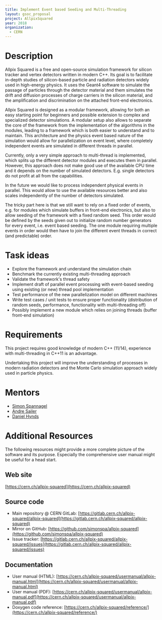 ```yaml
---
title: Implement Event based Seeding and Multi-Threading
layout: gsoc_proposal
project: AllpixSquared
year: 2018
organization:
  - CERN
---
```


# Description

Allpix Squared is a free and open-source simulation framework for silicon tracker and vertex detectors written in modern C++. Its goal is to facilitate in-depth studies of silicon-based particle and radiation detectors widely used in high-energy physics. It uses the Geant4 software to simulate the passage of particles through the detector material and them simulates the drift and diffusion processes of charge carriers in the silicon material, and the amplification and discrimination on the attached front-end electronics.

Allpix Squared is designed as a modular framework, allowing for both an easy starting point for beginners and possible extension to complex and specialized detector simulations. A modular setup also allows to separate the core of the framework from the implementation of the algorithms in the modules, leading to a framework which is both easier to understand and to maintain. This architecture and the physics event based nature of the simulation would allow for parallelization on event level, where completely independent events are simulated in different threads in parallel.

Currently, only a very simple approach to multi-thread is implemented, which splits up the different detector modules and executes them in parallel. However, this approach does not make good use of the available CPU time and it depends on the number of simulated detectors. E.g. single detectors do not profit at all from the capabilities.

In the future we would like to process independent physical events in parallel. This would allow to use the available resources better and also scales independently of the number of detectors simulated.

The tricky part here is that we still want to rely on a fixed order of events, e.g. for modules which simulate buffers in front-end electronics, but also to allow seeding of the framework with a fixed random seed. This order would be defined by the seeds given out to initialize random number generators for every event, i.e. event based seeding. The one module requiring multiple events in order would then have to join the different event threads in correct (and predictable) order.

# Task ideas

* Explore the framework and understand the simulation chain
* Benchmark the currently existing multi-threading approach
* Validate the framework's thread safety
* Implement draft of parallel event processing with event-based seeding using existing (or new) thread pool implementation
* Test performance of the new parallelization model on different machines
* Write test cases / unit tests to ensure proper functionality (distribution of random seeds, performance, functionality with multi-threading off)
* Possibly implement a new module which relies on joining threads (buffer front-end simulation)

# Requirements
This project requires good knowledge of modern C++ (11/14), experience with multi-threading in C++11 is an advantage.

Undertaking this project will improve the understanding of processes in modern radiation detectors and the Monte Carlo simulation approach widely used in particle physics.


# Mentors
* [Simon Spannagel](mailto:allpix.squared@cern.ch)
* [Andre Sailer](mailto:allpix.squared@cern.ch)
* [Daniel Hynds](mailto:allpix.squared@cern.ch)

# Additional Resources

The following resources might provide a more complete picture of the software and its purpose. Especially the comprehensive user manual might be useful for a head start.

## Web site
[https://cern.ch/allpix-squared](https://cern.ch/allpix-squared)


## Source code

* Main repository @ CERN GitLab: [https://gitlab.cern.ch/allpix-squared/allpix-squared](https://gitlab.cern.ch/allpix-squared/allpix-squared)
* Mirror on GitHub: [https://github.com/simonspa/allpix-squared](https://github.com/simonspa/allpix-squared)
* Issue tracker: [https://gitlab.cern.ch/allpix-squared/allpix-squared/issues](https://gitlab.cern.ch/allpix-squared/allpix-squared/issues)

## Documentation

* User manual (HTML): [https://cern.ch/allpix-squared/usermanual/allpix-manual.html](https://cern.ch/allpix-squared/usermanual/allpix-manual.html)
* User manual (PDF): [https://cern.ch/allpix-squared/usermanual/allpix-manual.pdf](https://cern.ch/allpix-squared/usermanual/allpix-manual.pdf)
* Doxygen code reference: [https://cern.ch/allpix-squared/reference/](https://cern.ch/allpix-squared/reference/)
